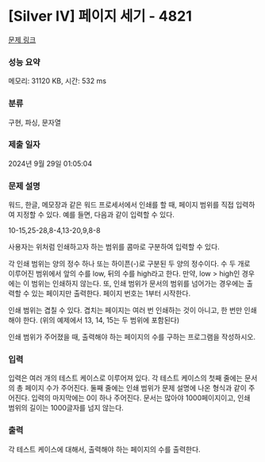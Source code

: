 # [Silver IV] 페이지 세기 - 4821 

[문제 링크](https://www.acmicpc.net/problem/4821) 

### 성능 요약

메모리: 31120 KB, 시간: 532 ms

### 분류

구현, 파싱, 문자열

### 제출 일자

2024년 9월 29일 01:05:04

### 문제 설명

<p>
	워드, 한글, 메모장과 같은 워드 프로세서에서 인쇄를 할 때, 페이지 범위를 직접 입력하여 지정할 수 있다. 예를 들면, 다음과 같이 입력할 수 있다.</p>

<p>
	10-15,25-28,8-4,13-20,9,8-8</p>

<p>
	사용자는 위처럼 인쇄하고자 하는 범위를 콤마로 구분하여 입력할 수 있다.</p>

<p>
	각 인쇄 범위는 양의 정수 하나 또는 하이픈(-)로 구분된 두 양의 정수이다. 수 두 개로 이루어진 범위에서 앞의 수를 low, 뒤의 수를 high라고 한다. 만약, low > high인 경우에는 이 범위는 인쇄하지 않는다. 또, 인쇄 범위가 문서의 범위를 넘어가는 경우에는 출력할 수 있는 페이지만 출력한다. 페이지 번호는 1부터 시작한다.</p>

<p>
	인쇄 범위는 겹칠 수 있다. 겹치는 페이지는 여러 번 인쇄하는 것이 아니고, 한 번만 인쇄해야 한다. (위의 예제에서 13, 14, 15는 두 범위에 포함된다)</p>

<p>
	인쇄 범위가 주어졌을 때, 출력해야 하는 페이지의 수를 구하는 프로그램을 작성하시오.</p>

### 입력 

 <p>
	입력은 여러 개의 테스트 케이스로 이루어져 있다. 각 테스트 케이스의 첫째 줄에는 문서의 총 페이지 수가 주어진다. 둘째 줄에는 인쇄 범위가 문제 설명에 나온 형식과 같이 주어진다. 입력의 마지막에는 0이 하나 주어진다. 문서는 많아야 1000페이지이고, 인쇄 범위의 길이는 1000글자를 넘지 않는다.</p>

### 출력 

 <p>
	각 테스트 케이스에 대해서, 출력해야 하는 페이지의 수를 출력한다.</p>

